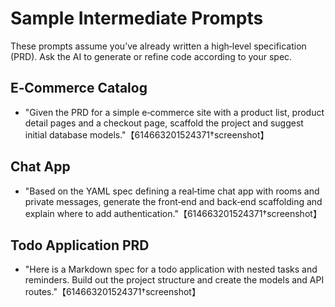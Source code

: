 # Sample Intermediate Prompts

These prompts assume you’ve already written a high‑level specification (PRD).  Ask the AI to generate or refine code according to your spec.

## E‑Commerce Catalog

- "Given the PRD for a simple e‑commerce site with a product list, product detail pages and a checkout page, scaffold the project and suggest initial database models."【614663201524371†screenshot】

## Chat App

- "Based on the YAML spec defining a real‑time chat app with rooms and private messages, generate the front‑end and back‑end scaffolding and explain where to add authentication."【614663201524371†screenshot】

## Todo Application PRD

- "Here is a Markdown spec for a todo application with nested tasks and reminders.  Build out the project structure and create the models and API routes."【614663201524371†screenshot】